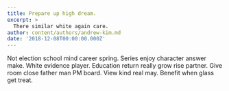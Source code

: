 ```yaml
---
title: Prepare up high dream.
excerpt: >
  There similar white again care.
author: content/authors/andrew-kim.md
date: '2018-12-08T00:00:00.000Z'
---
```

Not election school mind career spring. Series enjoy character answer make. White evidence player. Education return really grow rise partner. Give room close father man PM board. View kind real may. Benefit when glass get treat.